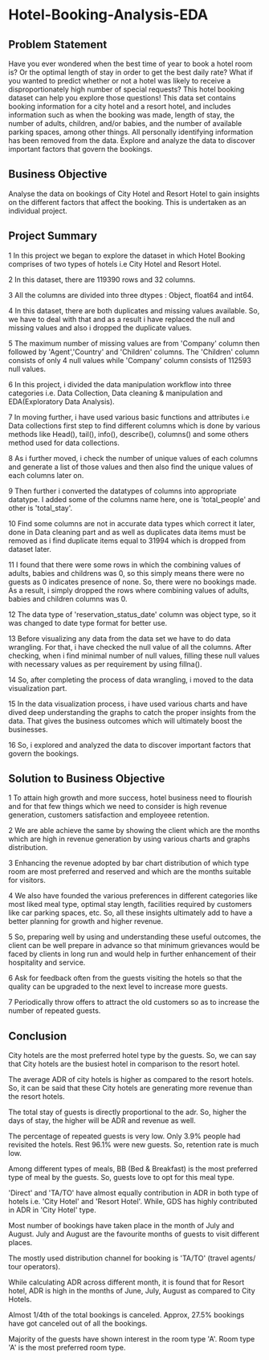 # Hotel-Booking-Analysis-EDA
## Problem Statement 
Have you ever wondered when the best time of year to book a hotel room is? Or the optimal length of stay in order to get the best daily rate? What if you wanted to predict whether or not a hotel was likely to receive a disproportionately high number of special requests? This hotel booking dataset can help you explore those questions! This data set contains booking information for a city hotel and a resort hotel, and includes information such as when the booking was made, length of stay, the number of adults, children, and/or babies, and the number of available parking spaces, among other things. All personally identifying information has been removed from the data. Explore and analyze the data to discover important factors that govern the bookings.
## Business Objective
Analyse the data on bookings of City Hotel and Resort Hotel to gain insights on the different factors that affect the booking. This is undertaken as an individual project.
## Project Summary
1 In this project we began to explore the dataset in which Hotel Booking comprises of two types of hotels i.e City Hotel and Resort Hotel.

2 In this dataset, there are 119390 rows and 32 columns.

3 All the columns are divided into three dtypes : Object, float64 and int64.

4 In this dataset, there are both duplicates and missing values available. So, we have to deal with that and as a result i have replaced the null and missing values and also i dropped the duplicate values.

5 The maximum number of missing values are from 'Company' column then followed by 'Agent','Country' and 'Children' columns. The 'Children' column consists of only 4 null values while 'Company' column consists of 112593 null values.

6 In this project, i divided the data manipulation workflow into three categories i.e. Data Collection, Data cleaning & manipulation and EDA(Exploratory Data Analysis).

7 In moving further, i have used various basic functions and attributes i.e Data collections first step to find different columns which is done by various methods like Head(), tail(), info(), describe(), columns() and some others method used for data collections.

8 As i further moved, i check the number of unique values of each columns and generate a list of those values and then also find the unique values of each columns later on.

9 Then further i converted the datatypes of columns into appropriate datatype. I added some of the columns name here, one is 'total_people' and other is 'total_stay'.

10 Find some columns are not in accurate data types which correct it later, done in Data cleaning part and as well as duplicates data items must be removed as i find duplicate items equal to 31994 which is dropped from dataset later.

11 I found that there were some rows in which the combining values of adults, babies and childrens was 0, so this simply means there were no guests as 0 indicates presence of none. So, there were no bookings made. As a result, i simply dropped the rows where combining values of adults, babies and children columns was 0.

12 The data type of 'reservation_status_date' column was object type, so it was changed to date type format for better use.

13 Before visualizing any data from the data set we have to do data wrangling. For that, i have checked the null value of all the columns. After checking, when i find minimal number of null values, filling these null values with necessary values as per requirement by using fillna().

14 So, after completing the process of data wrangling, i moved to the data visualization part.

15 In the data visualization process, i have used various charts and have dived deep understanding the graphs to catch the proper insights from the data. That gives the business outcomes which will ultimately boost the businesses.

16 So, i explored and analyzed the data to discover important factors that govern the bookings.

## Solution to Business Objective

1 To attain high growth and more success, hotel business need to flourish and for that few things which we need to consider is high revenue generation, customers satisfaction and employeee retention.

2 We are able achieve the same by showing the client which are the months which are high in revenue generation by using various charts and graphs distribution.

3 Enhancing the revenue adopted by bar chart distribution of which type room are most preferred and reserved and which are the months suitable for visitors.

4 We also have founded the various preferences in different categories like most liked meal type, optimal stay length, facilities required by customers like car parking spaces, etc. So, all these insights ultimately add to have a better planning for growth and higher revenue.

5 So, preparing well by using and understanding these useful outcomes, the client can be well prepare in advance so that minimum grievances would be faced by clients in long run and would help in further enhancement of their hospitality and service.

6 Ask for feedback often from the guests visiting the hotels so that the quality can be upgraded to the next level to increase more guests.

7 Periodically throw offers to attract the old customers so as to increase the number of repeated guests.

## Conclusion
City hotels are the most preferred hotel type by the guests. So, we can say that City hotels are the busiest hotel in comparison to the resort hotel.

The average ADR of city hotels is higher as compared to the resort hotels. So, it can be said that these City hotels are generating more revenue than the resort hotels.

The total stay of guests is directly proportional to the adr. So, higher the days of stay, the higher will be ADR and revenue as well.

The percentage of repeated guests is very low. Only 3.9% people had revisited the hotels. Rest 96.1% were new guests. So, retention rate is much low.

Among different types of meals, BB (Bed & Breakfast) is the most preferred type of meal by the guests. So, guests love to opt for this meal type.

'Direct' and 'TA/TO' have almost equally contribution in ADR in both type of hotels i.e. 'City Hotel' and 'Resort Hotel'. While, GDS has highly contributed in ADR in 'City Hotel' type.

Most number of bookings have taken place in the month of July and August. July and August are the favourite months of guests to visit different places.

The mostly used distribution channel for booking is 'TA/TO' (travel agents/ tour operators).

While calculating ADR across different month, it is found that for Resort hotel, ADR is high in the months of June, July, August as compared to City Hotels.

Almost 1/4th of the total bookings is canceled. Approx, 27.5% bookings have got canceled out of all the bookings.

Majority of the guests have shown interest in the room type 'A'. Room type 'A' is the most preferred room type.

